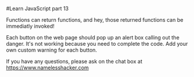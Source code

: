 #Learn JavaScript part 13

Functions can return functions, and hey, those returned functions can be immediatly invoked!  

Each button on the web page should pop up an alert box calling out the danger.  It's not working because you need to complete the code.  Add your own custom warning for each button. 

If you have any questions, please ask on the chat box at https://www.namelesshacker.com